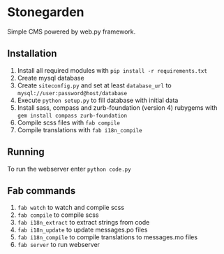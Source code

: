 Stonegarden
===========

Simple CMS powered by web.py framework.

## Installation

1. Install all required modules with `pip install -r requirements.txt`
2. Create mysql database
3. Create `siteconfig.py` and set at least `database_url` to `mysql://user:password@host/database`
4. Execute `python setup.py` to fill database with initial data
5. Install sass, compass and zurb-foundation (version 4) rubygems with `gem install compass zurb-foundation`
6. Compile scss files with `fab compile`
7. Compile translations with `fab i18n_compile`

## Running

To run the webserver enter `python code.py`

## Fab commands

1. `fab watch` to watch and compile scss
2. `fab compile` to compile scss
3. `fab i18n_extract` to extract strings from code
4. `fab i18n_update` to update messages.po files
5. `fab i18n_compile` to compile translations to messages.mo files
6. `fab server` to run webserver
